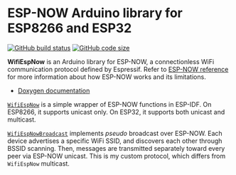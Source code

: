 # ESP-NOW Arduino library for ESP8266 and ESP32

[![GitHub build status](https://img.shields.io/github/workflow/status/yoursunny/WifiEspNow/build)](https://github.com/yoursunny/WifiEspNow/actions) [![GitHub code size](https://img.shields.io/github/languages/code-size/yoursunny/WifiEspNow?style=flat)](https://github.com/yoursunny/WifiEspNow)

**WifiEspNow** is an Arduino library for ESP-NOW, a connectionless WiFi communication protocol defined by Espressif.
Refer to [ESP-NOW reference](https://docs.espressif.com/projects/esp-idf/en/latest/api-reference/network/esp_now.html) for more information about how ESP-NOW works and its limitations.

* [Doxygen documentation](https://wifiespnow.yoursunny.cn/)

[`WifiEspNow`](src/WifiEspNow.h) is a simple wrapper of ESP-NOW functions in ESP-IDF.
On ESP8266, it supports unicast only.
On ESP32, it supports both unicast and multicast.

[`WifiEspNowBroadcast`](src/WifiEspNowBroadcast.h) implements *pseudo* broadcast over ESP-NOW.
Each device advertises a specific WiFi SSID, and discovers each other through BSSID scanning.
Then, messages are transmitted separately toward every peer via ESP-NOW unicast.
This is my custom protocol, which differs from `WifiEspNow` multicast.
